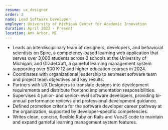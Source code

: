 ```yaml
---
resume: ux_designer
order: 3
name: Lead Software Developer
employer: University of Michigan Center for Academic Innovation
duration: April 2023 - Present
location: Ann Arbor, MI
---
```


- Leads an interdisciplinary team of designers, developers, and behavioral scientists on Spire, a competency-based learning web application that serves over 3,000 students across 3 schools at the University of Michigan, and GradeCraft, a gameful learning management system supporting over 500 K-12 and higher education courses in 2024.
- Coordinates with organizational leadership to set/meet software team and project team objectives and key results.
- Partners with UX Designers to translate designs into development requirements and distribute frontend implementation responsibilities.
- Supervises 4 junior- and senior-level software developers, providing bi-annual performance reviews and professional development guidance.
- Defined promotion criteria for the software developer career pathway at the organization, supported by developer-specific competencies.
- Writes clean, concise, flexible Ruby on Rails and VueJS code to maintain and expand gameful learning management system features.



